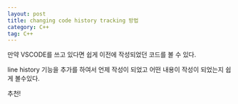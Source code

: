 ```yaml
---
layout: post
title: changing code history tracking 방법
category: C++
tag: C++
---
```


만약 VSCODE를 쓰고 있다면 쉽게 이전에 작성되었던 코드를 볼 수 있다.

line history 기능을 추가를 하여서 언제 작성이 되었고 어떤 내용이 작성이 되었는지 쉽게 볼수있다.

추천!
